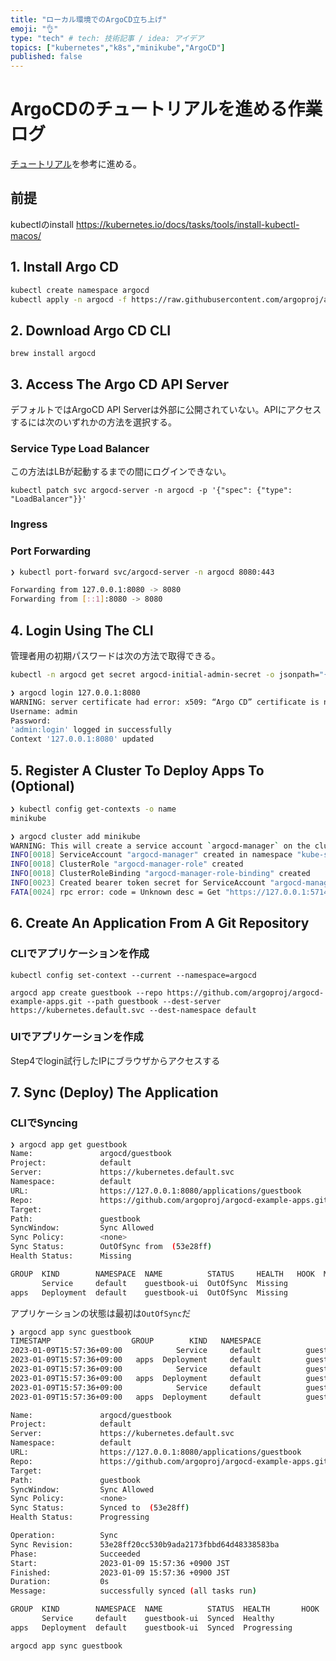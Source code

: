 ```yaml
---
title: "ローカル環境でのArgoCD立ち上げ"
emoji: "👌"
type: "tech" # tech: 技術記事 / idea: アイデア
topics: ["kubernetes","k8s","minikube","ArgoCD"]
published: false
---
```


# ArgoCDのチュートリアルを進める作業ログ

[チュートリアル](https://argo-cd.readthedocs.io/en/stable/getting_started/)を参考に進める。

## 前提
kubectlのinstall
https://kubernetes.io/docs/tasks/tools/install-kubectl-macos/

## 1. Install Argo CD
```bash
kubectl create namespace argocd
kubectl apply -n argocd -f https://raw.githubusercontent.com/argoproj/argo-cd/stable/manifests/core-install.yaml
```

## 2. Download Argo CD CLI
```
brew install argocd
```

## 3. Access The Argo CD API Server
デフォルトではArgoCD API Serverは外部に公開されていない。APIにアクセスするには次のいずれかの方法を選択する。
### Service Type Load Balancer
この方法はLBが起動するまでの間にログインできない。
```
kubectl patch svc argocd-server -n argocd -p '{"spec": {"type": "LoadBalancer"}}'
```

### Ingress
### Port Forwarding
```bash
❯ kubectl port-forward svc/argocd-server -n argocd 8080:443

Forwarding from 127.0.0.1:8080 -> 8080
Forwarding from [::1]:8080 -> 8080
```


## 4. Login Using The CLI
管理者用の初期パスワードは次の方法で取得できる。
```bash
kubectl -n argocd get secret argocd-initial-admin-secret -o jsonpath="{.data.password}" | base64 -d; echo
```

```bash
❯ argocd login 127.0.0.1:8080
WARNING: server certificate had error: x509: “Argo CD” certificate is not trusted. Proceed insecurely (y/n)? y
Username: admin
Password:
'admin:login' logged in successfully
Context '127.0.0.1:8080' updated
```

## 5. Register A Cluster To Deploy Apps To (Optional)
```bash
❯ kubectl config get-contexts -o name
minikube
```

```bash
❯ argocd cluster add minikube
WARNING: This will create a service account `argocd-manager` on the cluster referenced by context `minikube` with full cluster level privileges. Do you want to continue [y/N]? y
INFO[0018] ServiceAccount "argocd-manager" created in namespace "kube-system"
INFO[0018] ClusterRole "argocd-manager-role" created
INFO[0018] ClusterRoleBinding "argocd-manager-role-binding" created
INFO[0023] Created bearer token secret for ServiceAccount "argocd-manager"
FATA[0024] rpc error: code = Unknown desc = Get "https://127.0.0.1:57146/version?timeout=32s": dial tcp 127.0.0.1:57146: connect: connection refused
```

## 6. Create An Application From A Git Repository
### CLIでアプリケーションを作成
```
kubectl config set-context --current --namespace=argocd
```

```
argocd app create guestbook --repo https://github.com/argoproj/argocd-example-apps.git --path guestbook --dest-server https://kubernetes.default.svc --dest-namespace default
```

### UIでアプリケーションを作成
Step4でlogin試行したIPにブラウザからアクセスする

## 7. Sync (Deploy) The Application
### CLIでSyncing
```bash
❯ argocd app get guestbook
Name:               argocd/guestbook
Project:            default
Server:             https://kubernetes.default.svc
Namespace:          default
URL:                https://127.0.0.1:8080/applications/guestbook
Repo:               https://github.com/argoproj/argocd-example-apps.git
Target:
Path:               guestbook
SyncWindow:         Sync Allowed
Sync Policy:        <none>
Sync Status:        OutOfSync from  (53e28ff)
Health Status:      Missing

GROUP  KIND        NAMESPACE  NAME          STATUS     HEALTH   HOOK  MESSAGE
       Service     default    guestbook-ui  OutOfSync  Missing
apps   Deployment  default    guestbook-ui  OutOfSync  Missing
```
アプリケーションの状態は最初は```OutOfSync```だ

```bash
❯ argocd app sync guestbook
TIMESTAMP                  GROUP        KIND   NAMESPACE                  NAME    STATUS    HEALTH        HOOK  MESSAGE
2023-01-09T15:57:36+09:00            Service     default          guestbook-ui  OutOfSync  Missing
2023-01-09T15:57:36+09:00   apps  Deployment     default          guestbook-ui  OutOfSync  Missing
2023-01-09T15:57:36+09:00            Service     default          guestbook-ui  OutOfSync  Missing              service/guestbook-ui created
2023-01-09T15:57:36+09:00   apps  Deployment     default          guestbook-ui  OutOfSync  Missing              deployment.apps/guestbook-ui created
2023-01-09T15:57:36+09:00            Service     default          guestbook-ui    Synced  Healthy                  service/guestbook-ui created
2023-01-09T15:57:36+09:00   apps  Deployment     default          guestbook-ui    Synced  Progressing              deployment.apps/guestbook-ui created

Name:               argocd/guestbook
Project:            default
Server:             https://kubernetes.default.svc
Namespace:          default
URL:                https://127.0.0.1:8080/applications/guestbook
Repo:               https://github.com/argoproj/argocd-example-apps.git
Target:
Path:               guestbook
SyncWindow:         Sync Allowed
Sync Policy:        <none>
Sync Status:        Synced to  (53e28ff)
Health Status:      Progressing

Operation:          Sync
Sync Revision:      53e28ff20cc530b9ada2173fbbd64d48338583ba
Phase:              Succeeded
Start:              2023-01-09 15:57:36 +0900 JST
Finished:           2023-01-09 15:57:36 +0900 JST
Duration:           0s
Message:            successfully synced (all tasks run)

GROUP  KIND        NAMESPACE  NAME          STATUS  HEALTH       HOOK  MESSAGE
       Service     default    guestbook-ui  Synced  Healthy            service/guestbook-ui created
apps   Deployment  default    guestbook-ui  Synced  Progressing        deployment.apps/guestbook-ui created
```

```bash
argocd app sync guestbook
```